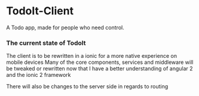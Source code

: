# TodoIt-Client

A Todo app, made for people who need control.

### The current state of TodoIt
The client is to be rewritten in a ionic for a more native experience on mobile devices
Many of the core components, services and middleware will be tweaked or rewritten
now that I have a better understanding of angular 2 and the ionic 2 framework

There will also be changes to the server side in regards to routing
